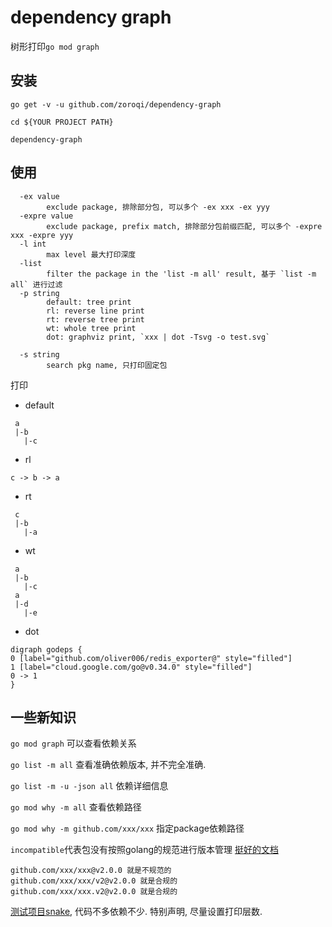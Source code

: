 # dependency graph

树形打印`go mod graph`


## 安装

```
go get -v -u github.com/zoroqi/dependency-graph

cd ${YOUR PROJECT PATH}

dependency-graph
```

## 使用

```
  -ex value
    	exclude package, 排除部分包, 可以多个 -ex xxx -ex yyy
  -expre value
    	exclude package, prefix match, 排除部分包前缀匹配, 可以多个 -expre xxx -expre yyy
  -l int
    	max level 最大打印深度
  -list
    	filter the package in the 'list -m all' result, 基于 `list -m all` 进行过滤
  -p string
    	default: tree print
    	rl: reverse line print
    	rt: reverse tree print
    	wt: whole tree print
    	dot: graphviz print, `xxx | dot -Tsvg -o test.svg` 

  -s string
    	search pkg name, 只打印固定包
```

打印
* default
```
 a
 |-b
   |-c
```
* rl
```
c -> b -> a
```
* rt
```
 c
 |-b
   |-a
```
* wt
```
 a
 |-b
   |-c
 a
 |-d
   |-e
```
* dot
```
digraph godeps {
0 [label="github.com/oliver006/redis_exporter@" style="filled"]
1 [label="cloud.google.com/go@v0.34.0" style="filled"]
0 -> 1
}
```

## 一些新知识

`go mod graph` 可以查看依赖关系

`go list -m all` 查看准确依赖版本, 并不完全准确.

`go list -m -u -json all` 依赖详细信息

`go mod why -m all` 查看依赖路径

`go mod why -m github.com/xxx/xxx` 指定package依赖路径

`incompatible`代表包没有按照golang的规范进行版本管理 [挺好的文档](https://github.com/RainbowMango/GoExpertProgramming)
 
```
github.com/xxx/xxx@v2.0.0 就是不规范的 
github.com/xxx/xxx/v2@v2.0.0 就是合规的
github.com/xxx/xxx.v2@v2.0.0 就是合规的
```

[测试项目snake](https://github.com/1024casts/snake), 代码不多依赖不少. 特别声明, 尽量设置打印层数.

